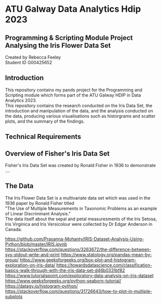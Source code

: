 # ATU Galway Data Analytics Hdip 2023  
## Programming & Scripting Module Project Analysing the Iris Flower Data Set  
Created by Rebecca Feeley   
Student ID G00425652  

## Introduction
This repository contains my pands project for the Programming and Scripting module which forms part of the ATU Galway HDIP in Data Analytics 2023.   
This repository contains the research conducted on the Iris Data Set, the introduction and manipulation of the data, and the analysis conducted on the data, producing various visualisations such as historgrams and scatter plots, and the summary of the findings.  

## Technical Requirements

## Overview of Fisher's Iris Data Set
Fisher's Iris Data Set was created by Ronald Fisher in 1936 to demonstrate ....

## The Data
The Iris Flower Data Set is a multivariate data set which was used in the 1936 paper by Ronald Fisher titled  
"The Use of Multiple Measurements in Taxonomic Problems as an example of Linear Discriminant Analysis."  
The data itself about the sepal and petal measuresments of the Iris Setosa, Iris Virginica and Iris Versicolour were collected by Dr Edgar Anderson in Canada.  



https://github.com/Prasanna-Mohanty/IRIS-Dataset-Analysis-Using-Python/blob/master/IRIS.ipynb
https://stackoverflow.com/questions/3263672/the-difference-between-sys-stdout-write-and-print
https://www.statology.org/pandas-mean-by-group/
https://www.geeksforgeeks.org/box-plot-and-histogram-exploration-on-iris-data/
https://towardsdatascience.com/classification-basics-walk-through-with-the-iris-data-set-d46b0331bf82
https://www.tutorialspoint.com/exploratory-data-analysis-on-iris-dataset
https://www.geeksforgeeks.org/python-seaborn-tutorial/
https://datagy.io/histogram-python/
https://stackoverflow.com/questions/31726643/how-to-plot-in-multiple-subplots